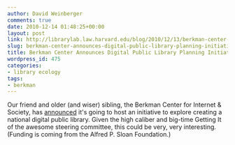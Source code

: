 ```yaml
---
author: David Weinberger
comments: true
date: 2010-12-14 01:48:25+00:00
layout: post
link: http://librarylab.law.harvard.edu/blog/2010/12/13/berkman-center-announces-digital-public-library-planning-initiative/
slug: berkman-center-announces-digital-public-library-planning-initiative
title: Berkman Center Announces Digital Public Library Planning Initiative
wordpress_id: 475
categories:
- library ecology
tags:
- berkman
---
```


Our friend and older (and wiser) sibling, the Berkman Center for Internet & Society, has [announced](http://cyber.law.harvard.edu/newsroom/digital_public_library) it's going to host an initiative to explore creating a national digital public library. Given the high caliber and big-time Getting It of  the awesome steering committee, this could be very, very interesting. (Funding is coming from the Alfred P. Sloan Foundation.)
